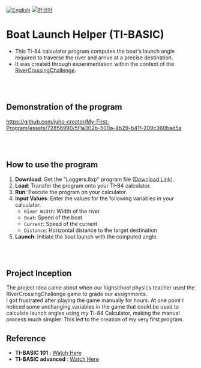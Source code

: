 [![English](https://img.shields.io/badge/lang-English-blue.svg)](https://github.com/juho-creator/CryptoCompass/blob/main/README.md)
[![한국어](https://img.shields.io/badge/lang-한국어-red.svg)](https://github.com/juho-creator/Ti84-BoatLaunchHelper/blob/main/README.KR.md)

# Boat Launch Helper (TI-BASIC)
* This Ti-84 calculator program computes the boat's launch angle required to traverse the river and arrive at a precise destination. <br />
* It was created through experimentation within the context of the [RiverCrossingChallenge](http://thephysicsaviary.com/Physics/Programs/Games/RiverCrossingChallenge/). 

<br />
<br />

## Demonstration of the program
https://github.com/juho-creator/My-First-Program/assets/72856990/5f1a302b-500a-4b29-b41f-209c360bad5a

<br />
<br />

## How to use the program
1. **Download**: Get the "Loggers.8xp" program file ([Download Link](https://github.com/juho-creator/Ti84-BoatLaunchHelper/blob/main/Loggers.8xp)).
2. **Load**: Transfer the program onto your TI-84 calculator.
3. **Run**: Execute the program on your calculator.
4. **Input Values**: Enter the values for the following variables in your calculator.
     * `River Width`: Width of the river
     * `Boat`: Speed of the boat
     * `Current`: Speed of the current
     * `Distance`: Horizontal distance to the target destination
5. **Launch**: Initiate the boat launch with the computed angle.

<br />
<br />

## Project Inception
The project idea came about when our highschool physics teacher used the RiverCrossingChallenge game to grade our assignments.<br />
I got frustrated after playing the game manually for hours. At one point I noticed some unchanging variables in the game that could be used to calculate launch angles using my Ti-84 Calculator, making the manual process much simpler. This led to the creation of my very first program.


## Reference
- **TI-BASIC 101** : [Watch Here](https://youtube.com/playlist?list=PLA27qre0yzVHzSQLbrR89FiTwUtskYsxv&si=S-989kKYO5VIsflX)
- **TI-BASIC advanced** : [Watch Here](https://youtube.com/playlist?list=PLzshHAAQNIrYkCdAI3JX9aMb2U3Kro7f2&si=eQc_C0MCGHW-85cd)
